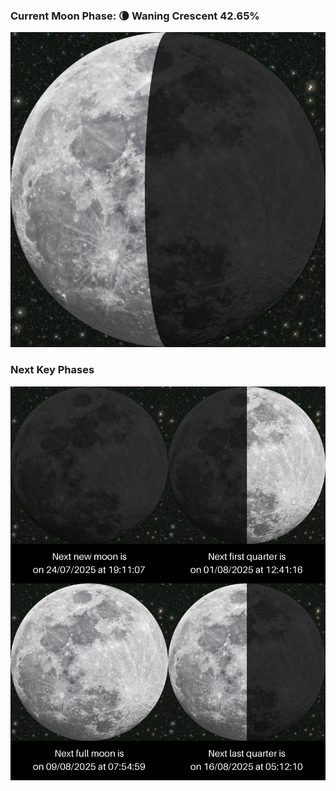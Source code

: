 ### Current Moon Phase: 🌘 Waning Crescent 42.65%
![Moon Phase](moonphase.png)
### Next Key Phases
![Gallery](gallery.png)